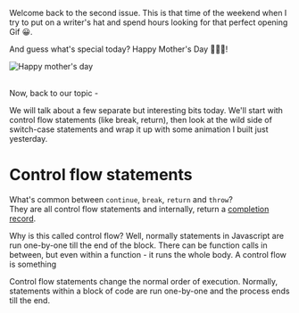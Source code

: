 Welcome back to the second issue. This is that time of the weekend when I try to put on a writer's hat and spend hours looking for that perfect opening Gif 😀.

And guess what's special today? Happy Mother's Day 👩‍👦‍👦!

![Happy mother's day](https://media.giphy.com/media/xUA7b1YdLklDWnATMQ/giphy.gif)
<br/><br/>

Now, back to our topic -

We will talk about a few separate but interesting bits today. We'll start with control flow statements (like break, return), then look at the wild side of switch-case statements and wrap it up with some animation I built just yesterday.

# Control flow statements
What's common between `continue`, `break`, `return` and `throw`?  
They are all control flow statements and internally, return a [completion record](https://tc39.es/ecma262/#sec-completion-record-specification-type). 

Why is this called control flow? Well, normally statements in Javascript are run one-by-one till the end of the block. There can be function calls in between, but even within a function - it runs the whole body. A control flow is something 

Control flow statements change the normal order of execution. Normally, statements within a block of code are run one-by-one and the process ends till the end. 
<!--stackedit_data:
eyJoaXN0b3J5IjpbLTE4ODE3NTIzNDksLTUzNDU0NDYzMl19
-->